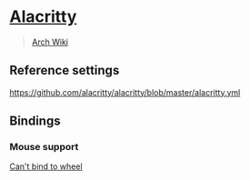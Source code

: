 # [Alacritty](https://github.com/alacritty/alacritty/)

> [Arch Wiki](https://wiki.archlinux.org/index.php/Alacritty)

## Reference settings

<https://github.com/alacritty/alacritty/blob/master/alacritty.yml>

## Bindings

### Mouse support

[Can't bind to wheel](https://github.com/alacritty/alacritty/issues/2512)
